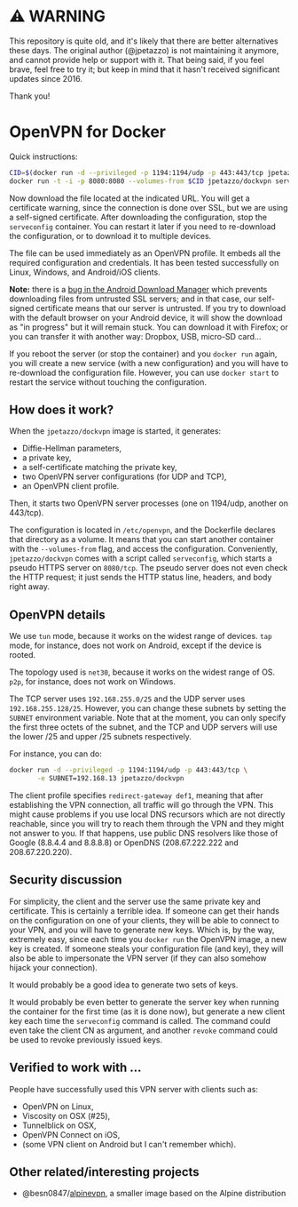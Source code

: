 # ⚠️  WARNING

This repository is quite old, and it's likely that there are better
alternatives these days. The original author (@jpetazzo) is not
maintaining it anymore, and cannot provide help or support with it.
That being said, if you feel brave, feel free to try it; but keep
in mind that it hasn't received significant updates since 2016.

Thank you!


# OpenVPN for Docker

Quick instructions:

```bash
CID=$(docker run -d --privileged -p 1194:1194/udp -p 443:443/tcp jpetazzo/dockvpn)
docker run -t -i -p 8080:8080 --volumes-from $CID jpetazzo/dockvpn serveconfig
```

Now download the file located at the indicated URL. You will get a
certificate warning, since the connection is done over SSL, but we are
using a self-signed certificate. After downloading the configuration,
stop the `serveconfig` container. You can restart it later if you need
to re-download the configuration, or to download it to multiple devices.

The file can be used immediately as an OpenVPN profile. It embeds all the
required configuration and credentials. It has been tested successfully on
Linux, Windows, and Android/iOS clients. 

**Note:** there is a [bug in the Android Download Manager](
http://code.google.com/p/android/issues/detail?id=3492) which prevents
downloading files from untrusted SSL servers; and in that case, our
self-signed certificate means that our server is untrusted. If you
try to download with the default browser on your Android device,
it will show the download as "in progress" but it will remain stuck.
You can download it with Firefox; or you can transfer it with another
way: Dropbox, USB, micro-SD card...

If you reboot the server (or stop the container) and you `docker run`
again, you will create a new service (with a new configuration) and
you will have to re-download the configuration file. However, you can
use `docker start` to restart the service without touching the configuration.


## How does it work?

When the `jpetazzo/dockvpn` image is started, it generates:

- Diffie-Hellman parameters,
- a private key,
- a self-certificate matching the private key,
- two OpenVPN server configurations (for UDP and TCP),
- an OpenVPN client profile.

Then, it starts two OpenVPN server processes (one on 1194/udp, another
on 443/tcp).

The configuration is located in `/etc/openvpn`, and the Dockerfile
declares that directory as a volume. It means that you can start another
container with the `--volumes-from` flag, and access the configuration.
Conveniently, `jpetazzo/dockvpn` comes with a script called `serveconfig`,
which starts a pseudo HTTPS server on `8080/tcp`. The pseudo server
does not even check the HTTP request; it just sends the HTTP status line,
headers, and body right away.


## OpenVPN details

We use `tun` mode, because it works on the widest range of devices.
`tap` mode, for instance, does not work on Android, except if the device
is rooted.

The topology used is `net30`, because it works on the widest range of OS.
`p2p`, for instance, does not work on Windows.

The TCP server uses `192.168.255.0/25` and the UDP server uses
`192.168.255.128/25`. However, you can change these subnets by
setting the `SUBNET` environment variable. Note that at the moment,
you can only specify the first three octets of the subnet, and
the TCP and UDP servers will use the lower /25 and upper /25
subnets respectively.

For instance, you can do:

```bash
docker run -d --privileged -p 1194:1194/udp -p 443:443/tcp \
       -e SUBNET=192.168.13 jpetazzo/dockvpn
```

The client profile specifies `redirect-gateway def1`, meaning that after
establishing the VPN connection, all traffic will go through the VPN.
This might cause problems if you use local DNS recursors which are not
directly reachable, since you will try to reach them through the VPN
and they might not answer to you. If that happens, use public DNS
resolvers like those of Google (8.8.4.4 and 8.8.8.8) or OpenDNS
(208.67.222.222 and 208.67.220.220).


## Security discussion

For simplicity, the client and the server use the same private key and
certificate. This is certainly a terrible idea. If someone can get their
hands on the configuration on one of your clients, they will be able to
connect to your VPN, and you will have to generate new keys. Which is,
by the way, extremely easy, since each time you `docker run` the OpenVPN
image, a new key is created. If someone steals your configuration file
(and key), they will also be able to impersonate the VPN server (if they
can also somehow hijack your connection).

It would probably be a good idea to generate two sets of keys.

It would probably be even better to generate the server key when
running the container for the first time (as it is done now), but
generate a new client key each time the `serveconfig` command is
called. The command could even take the client CN as argument, and
another `revoke` command could be used to revoke previously issued
keys.


## Verified to work with ...

People have successfully used this VPN server with clients such as:

- OpenVPN on Linux,
- Viscosity on OSX (#25),
- Tunnelblick on OSX,
- OpenVPN Connect on iOS,
- (some VPN client on Android but I can't remember which).


## Other related/interesting projects

- @besn0847/[alpinevpn](https://github.com/besn0847/alpinevpn), a smaller
  image based on the Alpine distribution
  
